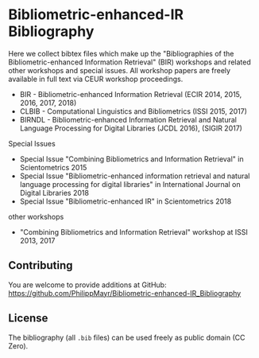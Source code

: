 # Bibliometric-enhanced-IR Bibliography
Here we collect bibtex files which make up the "Bibliographies of the Bibliometric-enhanced Information Retrieval" (BIR) workshops and related other workshops and special issues. 
All workshop papers are freely available in full text via CEUR workshop proceedings.

* BIR - Bibliometric-enhanced Information Retrieval (ECIR 2014, 2015, 2016, 2017, 2018)
* CLBIB - Computational Linguistics and Bibliometrics (ISSI 2015, 2017)
* BIRNDL - Bibliometric-enhanced Information Retrieval and Natural Language Processing for Digital Libraries (JCDL 2016), (SIGIR 2017)

Special Issues
* Special Issue "Combining Bibliometrics and Information Retrieval" in Scientometrics 2015
* Special Issue "Bibliometric-enhanced information retrieval and natural language processing for digital libraries" in International Journal on Digital Libraries 2018
* Special Issue "Bibliometric-enhanced IR" in Scientometrics 2018

other workshops
* "Combining Bibliometrics and Information Retrieval" workshop at ISSI 2013, 2017

## Contributing

You are welcome to provide additions at GitHub: <https://github.com/PhilippMayr/Bibliometric-enhanced-IR_Bibliography>

## License

The bibliography (all `.bib` files) can be used freely as public domain (CC Zero).
